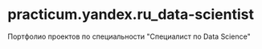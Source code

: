 # practicum.yandex.ru_data-scientist
Портфолио проектов по специальности "Специалист по Data Science"
